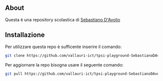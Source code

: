 ## About
Questa è una repository scolastica di [Sebastiano D'Avolio](mailto:s.davolio.1297@vallauri.edu?subject="GitHub")

## Installazione
Per utilizzare questa repo è sufficente inserire il comando:
```bash
git clone https://github.com/vallauri-ict/tpsi-playground-SebastianoDAvolio.git
```
Per aggiornare la repo bisogna usare il seguente comando:
```bash
git pull https://github.com/vallauri-ict/tpsi-playground-SebastianoDAvolio.git
```
